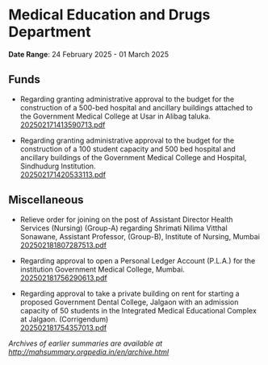 # Medical Education and Drugs Department

**Date Range**: 24 February 2025 - 01 March 2025


## Funds
- Regarding granting administrative approval to the budget for the construction of a 500-bed hospital and ancillary buildings attached to the Government Medical College at Usar in Alibag taluka.\
  [202502171413590713.pdf](https://gr.maharashtra.gov.in/Site/Upload/Government%20Resolutions/English/202502171413590713.pdf)

- Regarding granting administrative approval to the budget for the construction of a 100 student capacity and 500 bed hospital and ancillary buildings of the Government Medical College and Hospital, Sindhudurg Institution.\
  [202502171420533113.pdf](https://gr.maharashtra.gov.in/Site/Upload/Government%20Resolutions/English/202502171420533113.pdf)

## Miscellaneous
- Relieve order for joining on the post of Assistant Director Health Services (Nursing) (Group-A)  regarding  Shrimati  Nilima  Vitthal  Sonawane, Assistant Professor, (Group-B), Institute of Nursing, Mumbai\
  [202502181807287513.pdf](https://gr.maharashtra.gov.in/Site/Upload/Government%20Resolutions/English/202502181807287513.pdf)

- Regarding approval to open a Personal Ledger Account (P.L.A.) for the institution Government Medical College, Mumbai.\
  [202502181756290613.pdf](https://gr.maharashtra.gov.in/Site/Upload/Government%20Resolutions/English/202502181756290613.pdf)

- Regarding approval to take a private building on rent for starting a proposed Government Dental College, Jalgaon with an admission capacity of 50 students in the Integrated Medical Educational Complex at Jalgaon. (Corrigendum)\
  [202502181754357013.pdf](https://gr.maharashtra.gov.in/Site/Upload/Government%20Resolutions/English/202502181754357013.pdf)


*Archives of earlier summaries are available at http://mahsummary.orgpedia.in/en/archive.html*